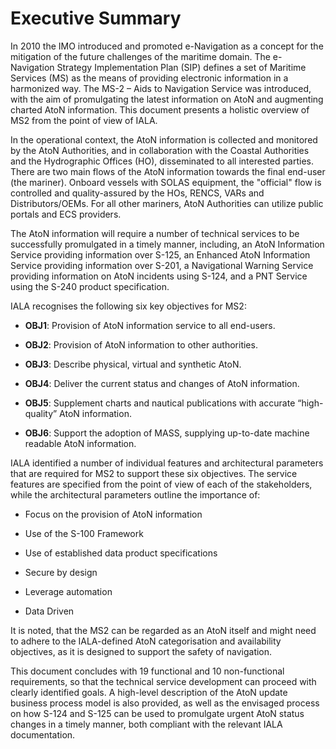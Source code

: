 # Executive Summary

In 2010 the IMO introduced and promoted e-Navigation as a concept for the mitigation of the future challenges of the maritime domain. The e-Navigation Strategy Implementation Plan (SIP) defines a set of Maritime Services (MS) as the means of providing electronic information in a harmonized way. The MS-2 – Aids to Navigation Service was introduced, with the aim of promulgating the latest information on AtoN and augmenting charted AtoN information. This document presents a holistic overview of MS2 from the point of view of IALA.

In the operational context, the AtoN information is collected and monitored by the AtoN Authorities, and in collaboration with the Coastal Authorities and the Hydrographic Offices (HO), disseminated to all interested parties. There are two main flows of the AtoN information towards the final end-user (the mariner). Onboard vessels with SOLAS equipment, the "official" flow is controlled and quality-assured by the HOs, RENCS, VARs and Distributors/OEMs. For all other mariners, AtoN Authorities can utilize public portals and ECS providers.

The AtoN information will require a number of technical services to be successfully promulgated in a timely manner, including, an AtoN Information Service providing information over S-125, an Enhanced AtoN Information Service providing information over S-201, a Navigational Warning Service providing information on AtoN incidents using S-124, and a PNT Service using the S-240 product specification.

IALA recognises the following six key objectives for MS2:

* **OBJ1**: Provision of AtoN information service to all end-users.

* **OBJ2**: Provision of AtoN information to other authorities.

* **OBJ3**: Describe physical, virtual and synthetic AtoN.

* **OBJ4**: Deliver the current status and changes of AtoN information.

* **OBJ5**: Supplement charts and nautical publications with accurate “high-quality” AtoN information.

* **OBJ6**: Support the adoption of MASS, supplying up-to-date machine readable AtoN information.

IALA identified a number of individual features and architectural parameters that are required for MS2 to support these six objectives. The service features are specified from the point of view of each of the stakeholders, while the architectural parameters outline the importance of:

* Focus on the provision of AtoN information

* Use of the S-100 Framework

* Use of established data product specifications

* Secure by design

* Leverage automation

* Data Driven

It is noted, that the MS2 can be regarded as an AtoN itself and might need to adhere to the IALA-defined AtoN categorisation and availability objectives, as it is designed to support the safety of navigation.

This document concludes with 19 functional and 10 non-functional requirements, so that the technical service development can proceed with clearly identified goals. A high-level description of the AtoN update business process model is also provided, as well as the envisaged process on how S-124 and S-125 can be used to promulgate urgent AtoN status changes in a timely manner, both compliant with the relevant IALA documentation.